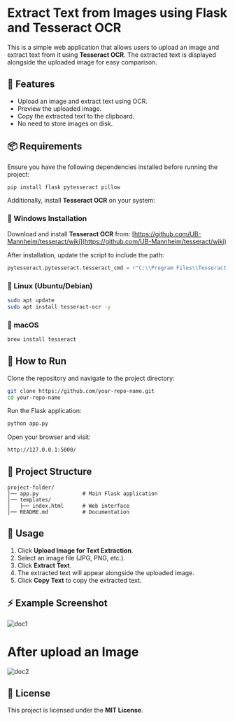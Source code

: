 # Extract Text from Images using Flask and Tesseract OCR

This is a simple web application that allows users to upload an image and extract text from it using **Tesseract OCR**. The extracted text is displayed alongside the uploaded image for easy comparison.

## 🚀 Features
- Upload an image and extract text using OCR.
- Preview the uploaded image.
- Copy the extracted text to the clipboard.
- No need to store images on disk.

## 📦 Requirements
Ensure you have the following dependencies installed before running the project:

```bash
pip install flask pytesseract pillow
```
Additionally, install **Tesseract OCR** on your system:

### 🔹 Windows Installation
Download and install **Tesseract OCR** from:
[https://github.com/UB-Mannheim/tesseract/wiki](https://github.com/UB-Mannheim/tesseract/wiki)

After installation, update the script to include the path:
```python
pytesseract.pytesseract.tesseract_cmd = r"C:\\Program Files\\Tesseract-OCR\\tesseract.exe"
```

### 🔹 Linux (Ubuntu/Debian)
```bash
sudo apt update
sudo apt install tesseract-ocr -y
```

### 🔹 macOS
```bash
brew install tesseract
```

## 🔧 How to Run
Clone the repository and navigate to the project directory:

```bash
git clone https://github.com/your-repo-name.git
cd your-repo-name
```

Run the Flask application:
```bash
python app.py
```

Open your browser and visit:
```
http://127.0.0.1:5000/
```

## 📜 Project Structure
```
project-folder/
│── app.py              # Main Flask application
│── templates/
│   ├── index.html      # Web interface
│── README.md           # Documentation
```

## 📝 Usage
1. Click **Upload Image for Text Extraction**.
2. Select an image file (JPG, PNG, etc.).
3. Click **Extract Text**.
4. The extracted text will appear alongside the uploaded image.
5. Click **Copy Text** to copy the extracted text.

## ⚡ Example Screenshot
![doc1](https://github.com/user-attachments/assets/e26b71a1-34c5-4609-a4d5-c7fb3503a1e8)

# After upload an Image

![doc2](https://github.com/user-attachments/assets/a020ec50-fb8a-4fb8-835b-cf1bb8e9b883)


## 📜 License
This project is licensed under the **MIT License**.
